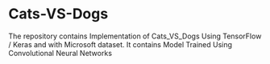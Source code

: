 # Cats-VS-Dogs

The repository contains Implementation of Cats_VS_Dogs Using TensorFlow / Keras and with Microsoft dataset.
It contains Model Trained Using Convolutional Neural Networks
